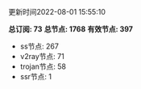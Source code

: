 更新时间2022-08-01 15:55:10

**总订阅: 73**
**总节点: 1768**
**有效节点: 397**
- ss节点: 267
- v2ray节点: 71
- trojan节点: 58
- ssr节点: 1
